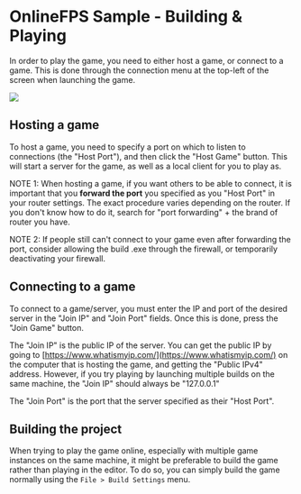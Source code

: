 
# OnlineFPS Sample - Building & Playing

In order to play the game, you need to either host a game, or connect to a game. This is done through the connection menu at the top-left of the screen when launching the game.

![](../_Images/onlinefps-connection-menu.png)


## Hosting a game

To host a game, you need to specify a port on which to listen to connections (the "Host Port"), and then click the "Host Game" button. This will start a server for the game, as well as a local client for you to play as.

NOTE 1: When hosting a game, if you want others to be able to connect, it is important that you **forward the port** you specified as you "Host Port" in your router settings. The exact procedure varies depending on the router. If you don't know how to do it, search for "port forwarding" + the brand of router you have.

NOTE 2: If people still can't connect to your game even after forwarding the port, consider allowing the build .exe through the firewall, or temporarily deactivating your firewall.


## Connecting to a game

To connect to a game/server, you must enter the IP and port of the desired server in the "Join IP" and "Join Port" fields. Once this is done, press the "Join Game" button.

The "Join IP" is the public IP of the server. You can get the public IP by going to [https://www.whatismyip.com/](https://www.whatismyip.com/) on the computer that is hosting the game, and getting the "Public IPv4" address. However, if you try playing by launching multiple builds on the same machine, the "Join IP" should always be "127.0.0.1"

The "Join Port" is the port that the server specified as their "Host Port".


## Building the project

When trying to play the game online, especially with multiple game instances on the same machine, it might be preferable to build the game rather than playing in the editor. To do so, you can simply build the game normally using the `File > Build Settings` menu.